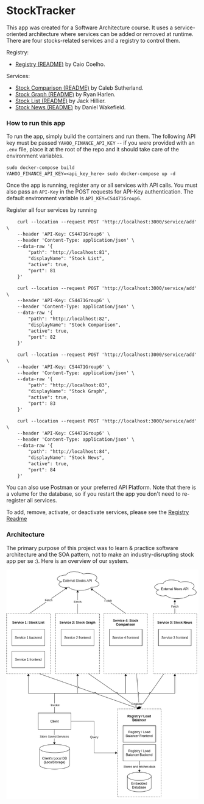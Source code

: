 # StockTracker

This app was created for a Software Architecture course. It uses a service-oriented architecture where services can be added or removed at runtime. There are four stocks-related services and a registry to control them.

Registry:

- [Registry (README)](/registry) by Caio Coelho.

Services:

- [Stock Comparison (README)](/services/stock_comparison) by Caleb Sutherland.
- [Stock Graph (README)](/services/stock_graph) by Ryan Harlen.
- [Stock List (README)](/services/stock_list) by Jack Hillier.
- [Stock News (README)](/services/stock_news) by Daniel Wakefield.

### How to run this app

To run the app, simply build the containers and run them. The following API key must be passed `YAHOO_FINANCE_API_KEY` -- if you were provided with an `.env` file, place it at the root of the repo and it should take care of the environment variables.

    sudo docker-compose build
    YAHOO_FINANCE_API_KEY=<api_key_here> sudo docker-compose up -d

Once the app is running, register any or all services with API calls. You must also pass an `API-Key` in the POST requests for API-Key authentication. The default environment variable is `API_KEY=CS4471Group6`.

Register all four services by running

```
    curl --location --request POST 'http://localhost:3000/service/add' \
    --header 'API-Key: CS4471Group6' \
    --header 'Content-Type: application/json' \
    --data-raw '{
        "path": "http://localhost:81",
        "displayName": "Stock List",
        "active": true,
        "port": 81
    }'
```

```
    curl --location --request POST 'http://localhost:3000/service/add' \
    --header 'API-Key: CS4471Group6' \
    --header 'Content-Type: application/json' \
    --data-raw '{
        "path": "http://localhost:82",
        "displayName": "Stock Comparison",
        "active": true,
        "port": 82
    }'
```

```
    curl --location --request POST 'http://localhost:3000/service/add' \
    --header 'API-Key: CS4471Group6' \
    --header 'Content-Type: application/json' \
    --data-raw '{
        "path": "http://localhost:83",
        "displayName": "Stock Graph",
        "active": true,
        "port": 83
    }'
```

```
    curl --location --request POST 'http://localhost:3000/service/add' \
    --header 'API-Key: CS4471Group6' \
    --header 'Content-Type: application/json' \
    --data-raw '{
        "path": "http://localhost:84",
        "displayName": "Stock News",
        "active": true,
        "port": 84
    }'
```

You can also use Postman or your preferred API Platform.
Note that there is a volume for the database, so if you restart the app you don't need to re-register all services.

To add, remove, activate, or deactivate services, please see the [Registry Readme](/registry)

### Architecture

The primary purpose of this project was to learn & practice software architecture and the SOA pattern, not to make an industry-disrupting stock app per se :). Here is an overview of our system.

![System Overview](./SystemOverview.png)
